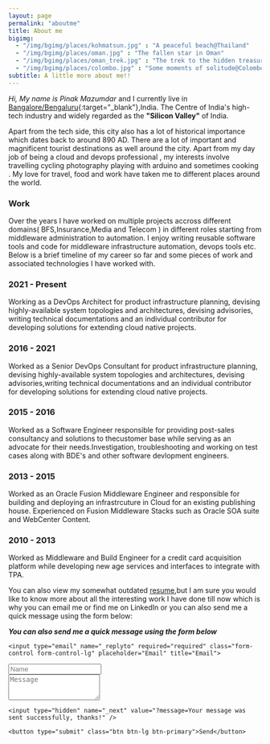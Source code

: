```yaml
---
layout: page
permalink: "aboutme"
title: About me
bigimg:
  - "/img/bgimg/places/kohmatsun.jpg" : "A peaceful beach@Thailand"
  - "/img/bgimg/places/oman.jpg" : "The fallen star in Oman"
  - "/img/bgimg/places/oman_trek.jpg" : "The trek to the hidden treasure@Oman"
  - "/img/bgimg/places/colombo.jpg" : "Some moments of solitude@Colombo"
subtitle: A little more about me!!
---
```


<i class="fa-solid fa-address-card fa-xl"></i>*Hi, My name is Pinak Mazumdar* and I currently live in <i class="fa-solid fa-earth-asia fa-xl"></i> [Bangalore/Bengaluru](https://goo.gl/maps/qsJRuHBYRJ5xRXqZ6){:target="_blank"},India. The Centre of India's high-tech industry and widely regarded as the **"Silicon Valley"** of India.

Apart from the tech side, this city also has a lot of historical importance which dates back to  around 890 AD. There are a lot of important and magnificent tourist destinations as well around the city. Apart from my day job of being a cloud and devops professional <i class="fa-solid fa-laptop-code fa-xl"></i>, my interests involve travelling <i class="fa-solid fa-umbrella-beach fa-xl"></i> <i class="fa-solid fa-mountain-sun fa-xl"></i>  cycling <i class="fa-solid fa-person-biking fa-xl"></i> photography <i class="fa-solid fa-camera-retro fa-xl"></i> playing with arduino <i class="fa-solid fa-robot fa-xl"></i>  and sometimes cooking <i class="fa-solid fa-kitchen-set fa-xl"></i>. My love for travel, food and work have taken me to different places around the world.  

### <i class="fa-solid fa-briefcase fa-2xl"></i> Work

Over the years I have  worked on multiple  projects accross different domains( BFS,Insurance,Media and Telecom ) in different roles starting from middleware administration to automation. I enjoy writing reusable software tools and code for middleware infrastructure automation, devops tools etc. Below is a brief timeline of my career so far and some pieces of work and associated technologies I have worked with.

### <i class="fa-solid fa-calendar-days fa-2xl"></i> 2021 - Present

Working as a DevOps Architect for product infrastructure planning, devising highly-available system topologies and architectures, devising advisories, writing technical documentations and an individual contributor for developing solutions for extending cloud native projects.

### <i class="fa-solid fa-calendar-days fa-2xl"></i> 2016 - 2021

Worked as a Senior DevOps Consultant for product infrastructure planning, devising highly-available system topologies and architectures, devising advisories,writing technical documentations and an individual contributor for developing solutions for extending cloud native projects.
    

### <i class="fa-solid fa-calendar-days fa-2xl"></i> 2015 - 2016 

Worked as a Software Engineer responsible for providing post-sales consultancy and solutions to thecustomer base while serving as an advocate for their needs.Investigation, troubleshooting and working on test cases along with BDE's and other software devlopment engineers.


### <i class="fa-solid fa-calendar-days fa-2xl"></i> 2013 - 2015

Worked as an Oracle Fusion Middleware Engineer and responsible for building and deploying an infrastrcuture in <i class="fa-brands fa-aws"></i> Cloud for an existing  publishing house. Experienced on Fusion Middleware Stacks such as Oracle SOA suite and WebCenter Content.

### <i class="fa-solid fa-calendar-days fa-2xl"></i>  2010 - 2013

Worked as Middleware and Build Engineer for a credit card acquisition platform while developing new age services and interfaces to integrate with TPA.

You can also view my somewhat outdated [resume](/Resume.pdf),but I am sure you would like to know more about all the interesting work I have done till now which is why you can email me or find me on LinkedIn or you can  also send me a quick message using the form below:

**_You can also send me a quick message using the form below_**  <i class="fa-solid fa-message"></i>



<form action="https://formspree.io/f/mdobjnoy" method="POST" class="form" id="contact-form"> 
  <div class="row">

   <div class="col">

    <input type="email" name="_replyto" required="required" class="form-control form-control-lg" placeholder="Email" title="Email">

   </div>

  <div class="col">
  
  <input type="text" name="name" class="form-control form-control-lg" placeholder="Name" title="Name">
  
  </div>

  </div>
   <input type="hidden" name="_subject" value="Blog posts">
   
   <div class="row">
   
   <textarea type="text" name="content" class="form-control" placeholder="Message" title="Message" required="required" rows="3"></textarea>
   
   </div>    
    <input type="text" name="_gotcha" style="display:none">
    
	<input type="hidden" name="_next" value="?message=Your message was sent successfully, thanks!" />
	
    <button type="submit" class="btn btn-lg btn-primary">Send</button>
</form>